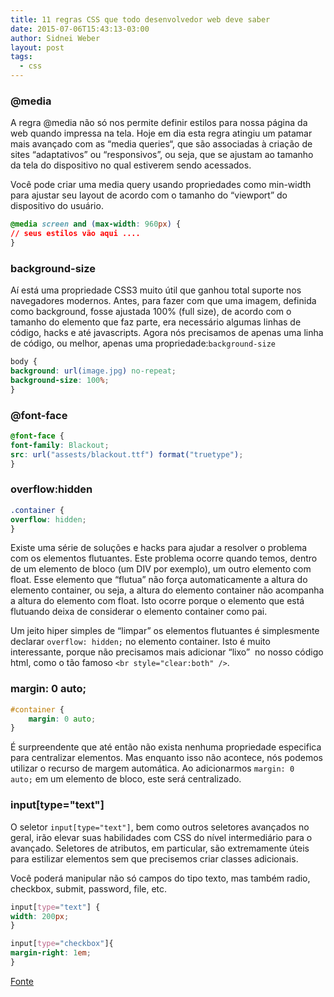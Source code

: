 ```yaml
---
title: 11 regras CSS que todo desenvolvedor web deve saber
date: 2015-07-06T15:43:13-03:00
author: Sidnei Weber
layout: post
tags:
  - css
---
```


### @media

A regra @media não só nos permite definir estilos para nossa página da web quando impressa na tela. Hoje em dia esta regra atingiu um patamar mais avançado com as “media queries“, que são associadas à criação de sites “adaptativos” ou “responsivos”, ou seja, que se ajustam ao tamanho da tela do dispositivo no qual estiverem sendo acessados.

Você pode criar uma media query usando propriedades como min-width para ajustar seu layout de acordo com o tamanho do “viewport” do dispositivo do usuário.

```css
@media screen and (max-width: 960px) {
// seus estilos vão aqui ....
}
```

### background-size

Aí está uma propriedade CSS3 muito útil que ganhou total suporte nos navegadores modernos. Antes, para fazer com que uma imagem, definida como background, fosse ajustada 100% (full size), de acordo com o tamanho do elemento que faz parte, era necessário algumas linhas de código, hacks e até javascripts. Agora nós precisamos de apenas uma linha de código, ou melhor, apenas uma propriedade:`background-size`

```css
body {
background: url(image.jpg) no-repeat;
background-size: 100%;
}
```

### @font-face

```css
@font-face {
font-family: Blackout;
src: url("assests/blackout.ttf") format("truetype");
}
```

### overflow:hidden

```css
.container {
overflow: hidden;
}
```

Existe uma série de soluções e hacks para ajudar a resolver o problema com os elementos flutuantes. Este problema ocorre quando temos, dentro de um elemento de bloco (um DIV por exemplo), um outro elemento com float. Esse elemento que “flutua” não força automaticamente a altura do elemento container, ou seja, a altura do elemento container não acompanha a altura do elemento com float. Isto ocorre porque o elemento que está flutuando deixa de considerar o elemento container como pai.

Um jeito hiper simples de “limpar” os elementos flutuantes é simplesmente declarar `overflow: hidden;` no elemento container. Isto é muito interessante, porque não precisamos mais adicionar “lixo”  no nosso código html, como o tão famoso `<br style="clear:both" />`.

### margin: 0 auto;

```css
#container {
    margin: 0 auto;
}
```

É surpreendente que até então não exista nenhuma propriedade especifica para centralizar elementos. Mas enquanto isso não acontece, nós podemos utilizar o recurso de margem automática. Ao adicionarmos `margin: 0 auto;` em um elemento de bloco, este será centralizado.

### input[type="text"]

O seletor `input[type="text"]`, bem como outros seletores avançados no geral, irão elevar suas habilidades com CSS do nível intermediário para o avançado. Seletores de atributos, em particular, são extremamente úteis para estilizar elementos sem que precisemos criar classes adicionais.

Você poderá manipular não só campos do tipo texto, mas também radio, checkbox, submit, password, file, etc.

```css
input[type="text"] {
width: 200px;
}

input[type="checkbox"]{
margin-right: 1em;
}
```

[Fonte](http://wpmidia.com.br/desenvolvimento-web/11-regras-css-todo-desenvolvedor-web-deve-saber/)